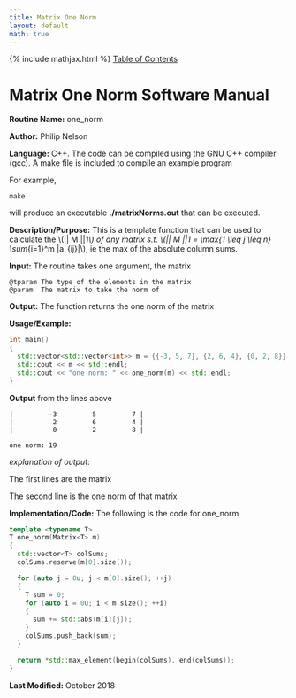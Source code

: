 ```yaml
---
title: Matrix One Norm
layout: default
math: true
---
```

{% include mathjax.html %}
<a href="https://philipnelson5.github.io/math4610/SoftwareManual"> Table of Contents </a>
# Matrix One Norm Software Manual

**Routine Name:** one_norm

**Author:** Philip Nelson

**Language:** C++. The code can be compiled using the GNU C++ compiler (gcc). A make file is included to compile an example program

For example,

```
make
```

will produce an executable **./matrixNorms.out** that can be executed.

**Description/Purpose:** This is a template function that can be used to calculate the \\(|| M ||_1\\) of any matrix s.t. \\(|| M ||_1 = \max_{1 \leq j \leq n} \sum_{i=1}^m |a_{ij}|\\), ie the max of the absolute column sums.

**Input:** The routine takes one argument, the matrix

```
@tparam The type of the elements in the matrix
@param  The matrix to take the norm of
```

**Output:** The function returns the one norm of the matrix

**Usage/Example:**

``` cpp
int main()
{
  std::vector<std::vector<int>> m = {{-3, 5, 7}, {2, 6, 4}, {0, 2, 8}};
  std::cout << m << std::endl;
  std::cout << "one norm: " << one_norm(m) << std::endl;
}
```

**Output** from the lines above
```
|         -3         5         7 |
|          2         6         4 |
|          0         2         8 |

one norm: 19
```

_explanation of output_:

The first lines are the matrix

The second line is the one norm of that matrix

**Implementation/Code:** The following is the code for one_norm

``` cpp
template <typename T>
T one_norm(Matrix<T> m)
{
  std::vector<T> colSums;
  colSums.reserve(m[0].size());

  for (auto j = 0u; j < m[0].size(); ++j)
  {
    T sum = 0;
    for (auto i = 0u; i < m.size(); ++i)
    {
      sum += std::abs(m[i][j]);
    }
    colSums.push_back(sum);
  }

  return *std::max_element(begin(colSums), end(colSums));
}
```

**Last Modified:** October 2018

